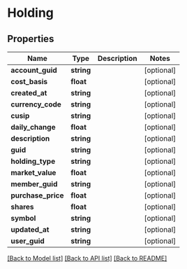 # Holding

## Properties
Name | Type | Description | Notes
------------ | ------------- | ------------- | -------------
**account_guid** | **string** |  | [optional] 
**cost_basis** | **float** |  | [optional] 
**created_at** | **string** |  | [optional] 
**currency_code** | **string** |  | [optional] 
**cusip** | **string** |  | [optional] 
**daily_change** | **float** |  | [optional] 
**description** | **string** |  | [optional] 
**guid** | **string** |  | [optional] 
**holding_type** | **string** |  | [optional] 
**market_value** | **float** |  | [optional] 
**member_guid** | **string** |  | [optional] 
**purchase_price** | **float** |  | [optional] 
**shares** | **float** |  | [optional] 
**symbol** | **string** |  | [optional] 
**updated_at** | **string** |  | [optional] 
**user_guid** | **string** |  | [optional] 

[[Back to Model list]](../README.md#documentation-for-models) [[Back to API list]](../README.md#documentation-for-api-endpoints) [[Back to README]](../README.md)


